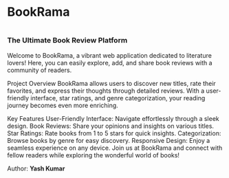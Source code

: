 <h1><b>BookRama</b><h1>
<h3>The Ultimate Book Review Platform</h3>

<p>Welcome to BookRama, a vibrant web application dedicated to literature lovers! Here, you can easily explore, add, and share book reviews with a community of readers.

Project Overview
BookRama allows users to discover new titles, rate their favorites, and express their thoughts through detailed reviews. With a user-friendly interface, star ratings, and genre categorization, your reading journey becomes even more enriching.

Key Features
User-Friendly Interface: Navigate effortlessly through a sleek design.
Book Reviews: Share your opinions and insights on various titles.
Star Ratings: Rate books from 1 to 5 stars for quick insights.
Categorization: Browse books by genre for easy discovery.
Responsive Design: Enjoy a seamless experience on any device.
Join us at BookRama and connect with fellow readers while exploring the wonderful world of books!</p>

Author: <b>Yash Kumar</b>

